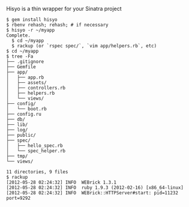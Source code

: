 Hisyo is a thin wrapper for your Sinatra project

    $ gem install hisyo
    $ rbenv rehash; rehash; # if necessary
    $ hisyo -r ~/myapp
    Complete.
      $ cd ~/myapp
      $ rackup (or `rspec spec/`, `vim app/helpers.rb`, etc)
    $ cd ~/myapp
    $ tree -Fa
    ├── .gitignore
    ├── Gemfile
    ├── app/
    │   ├── app.rb
    │   ├── assets/
    │   ├── controllers.rb
    │   ├── helpers.rb
    │   └── views/
    ├── config/
    │   └── boot.rb
    ├── config.ru
    ├── db/
    ├── lib/
    ├── log/
    ├── public/
    ├── spec/
    │   ├── hello_spec.rb
    │   └── spec_helper.rb
    ├── tmp/
    └── views/

    11 directories, 9 files
    $ rackup
    [2012-05-28 02:24:32] INFO  WEBrick 1.3.1
    [2012-05-28 02:24:32] INFO  ruby 1.9.3 (2012-02-16) [x86_64-linux]
    [2012-05-28 02:24:32] INFO  WEBrick::HTTPServer#start: pid=11232 port=9292


